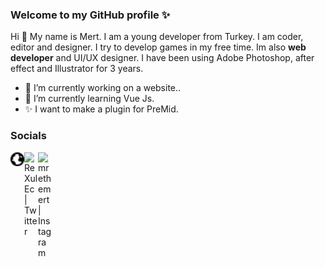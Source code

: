 ### Welcome to my GitHub profile ✨

Hi 👋 My name is Mert. I am a young developer from Turkey.
I am coder, editor and designer. I try to develop games in
my free time. Im also <b>web developer</b> and UI/UX designer.
I have been using Adobe Photoshop, after effect and Illustrator
for 3 years.

- 🔭 I’m currently working on a website..
- 🌱 I’m currently learning Vue Js.
- ✨ I want to make a plugin for PreMid.

### Socials


[<img align="left" alt="www.rexulec.com" width="22px" src="https://raw.githubusercontent.com/iconic/open-iconic/master/svg/globe.svg" />][website]
[<img align="left" alt="ReXulEc | Twitter" width="22px" src="https://cdn.jsdelivr.net/npm/simple-icons@v3/icons/twitter.svg" />][twitter]
[<img align="left" alt="mrethemert | Instagram" width="22px" src="https://cdn.jsdelivr.net/npm/simple-icons@v3/icons/instagram.svg" />][instagram]

<br />
<br />

[website]: https://rexulec.com
[twitter]: https://twitter.com/rexulec
[instagram]: https://instagram.com/merthemret
